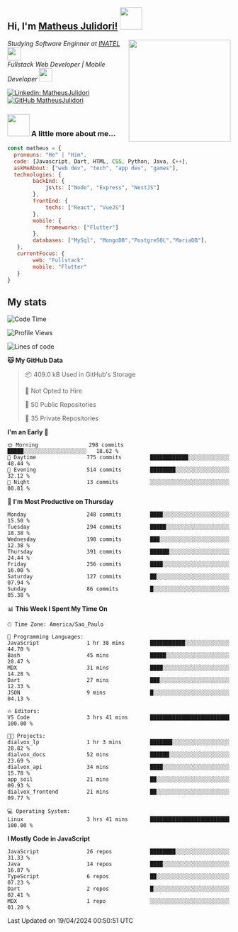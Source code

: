 <h2> Hi, I'm <a href="https://matheusjulidori.github.io" target="_blank">Matheus Julidori!</a> <img src="https://media.giphy.com/media/12oufCB0MyZ1Go/giphy.gif" width="50"></h2>
<img align='right' src="https://media.giphy.com/media/3oKIPnAiaMCws8nOsE/giphy.gif" width="230" height="auto">
<p><em>Studying Software Enginner at <a href="http://www.inatel.br" target="_blank">INATEL</a><img src="https://media.giphy.com/media/fYSnHlufseco8Fh93Z/giphy.gif" width="30"></br>
  Fullstack Web Developer | Mobile Developer <img src="https://media.giphy.com/media/WUlplcMpOCEmTGBtBW/giphy.gif" width="30">
</em></p>

[![Linkedin: MatheusJulidori](https://img.shields.io/badge/-MatheusJulidori-blue?style=flat-square&logo=Linkedin&logoColor=white&link=https://www.linkedin.com/in/MatheusJulidori/)](https://www.linkedin.com/in/MatheusJulidori/)
[![GitHub MatheusJulidori](https://img.shields.io/github/followers/matheusjulidori?label=follow&style=social)](https://github.com/MatheusJulidori)


### <img src="https://media.giphy.com/media/VgCDAzcKvsR6OM0uWg/giphy.gif" width="50"> A little more about me...  

```javascript
const matheus = {
  pronouns: "He" | "Him",
  code: [Javascript, Dart, HTML, CSS, Python, Java, C++],
  askMeAbout: ["web dev", "tech", "app dev", "games"],
  technologies: {
        backEnd: {
            js\ts: ["Node", "Express", "NestJS"]
        },
        frontEnd: {
            techs: ["React", "VueJS"]
        },
        mobile: {
            frameworks: ["Flutter"]
        },
        databases: ["MySql", "MongoDB","PostgreSQL","MariaDB"],
   },
   currentFocus: {
        web: "Fullstack"
        mobile: "Flutter"
   }
}
```
<h2>My stats</h2>

<!--START_SECTION:waka-->
![Code Time](http://img.shields.io/badge/Code%20Time-572%20hrs%204%20mins-blue)

![Profile Views](http://img.shields.io/badge/Profile%20Views-2-blue)

![Lines of code](https://img.shields.io/badge/From%20Hello%20World%20I%27ve%20Written-6.6%20million%20lines%20of%20code-blue)

**🐱 My GitHub Data** 

> 📦 409.0 kB Used in GitHub's Storage 
 > 
> 🚫 Not Opted to Hire
 > 
> 📜 50 Public Repositories 
 > 
> 🔑 35 Private Repositories 
 > 
**I'm an Early 🐤** 

```text
🌞 Morning                298 commits         █████░░░░░░░░░░░░░░░░░░░░   18.62 % 
🌆 Daytime                775 commits         ████████████░░░░░░░░░░░░░   48.44 % 
🌃 Evening                514 commits         ████████░░░░░░░░░░░░░░░░░   32.12 % 
🌙 Night                  13 commits          ░░░░░░░░░░░░░░░░░░░░░░░░░   00.81 % 
```
📅 **I'm Most Productive on Thursday** 

```text
Monday                   248 commits         ████░░░░░░░░░░░░░░░░░░░░░   15.50 % 
Tuesday                  294 commits         █████░░░░░░░░░░░░░░░░░░░░   18.38 % 
Wednesday                198 commits         ███░░░░░░░░░░░░░░░░░░░░░░   12.38 % 
Thursday                 391 commits         ██████░░░░░░░░░░░░░░░░░░░   24.44 % 
Friday                   256 commits         ████░░░░░░░░░░░░░░░░░░░░░   16.00 % 
Saturday                 127 commits         ██░░░░░░░░░░░░░░░░░░░░░░░   07.94 % 
Sunday                   86 commits          █░░░░░░░░░░░░░░░░░░░░░░░░   05.38 % 
```


📊 **This Week I Spent My Time On** 

```text
🕑︎ Time Zone: America/Sao_Paulo

💬 Programming Languages: 
JavaScript               1 hr 38 mins        ███████████░░░░░░░░░░░░░░   44.70 % 
Bash                     45 mins             █████░░░░░░░░░░░░░░░░░░░░   20.47 % 
MDX                      31 mins             ████░░░░░░░░░░░░░░░░░░░░░   14.28 % 
Dart                     27 mins             ███░░░░░░░░░░░░░░░░░░░░░░   12.33 % 
JSON                     9 mins              █░░░░░░░░░░░░░░░░░░░░░░░░   04.13 % 

🔥 Editors: 
VS Code                  3 hrs 41 mins       █████████████████████████   100.00 % 

🐱‍💻 Projects: 
dialvox_lp               1 hr 3 mins         ███████░░░░░░░░░░░░░░░░░░   28.82 % 
dialvox_docs             52 mins             ██████░░░░░░░░░░░░░░░░░░░   23.69 % 
dialvox_api              34 mins             ████░░░░░░░░░░░░░░░░░░░░░   15.78 % 
app_soil                 21 mins             ██░░░░░░░░░░░░░░░░░░░░░░░   09.93 % 
dialvox_frontend         21 mins             ██░░░░░░░░░░░░░░░░░░░░░░░   09.77 % 

💻 Operating System: 
Linux                    3 hrs 41 mins       █████████████████████████   100.00 % 
```

**I Mostly Code in JavaScript** 

```text
JavaScript               26 repos            ████████░░░░░░░░░░░░░░░░░   31.33 % 
Java                     14 repos            ████░░░░░░░░░░░░░░░░░░░░░   16.87 % 
TypeScript               6 repos             ██░░░░░░░░░░░░░░░░░░░░░░░   07.23 % 
Dart                     2 repos             █░░░░░░░░░░░░░░░░░░░░░░░░   02.41 % 
MDX                      1 repo              ░░░░░░░░░░░░░░░░░░░░░░░░░   01.20 % 
```




 Last Updated on 19/04/2024 00:50:51 UTC
<!--END_SECTION:waka-->
